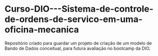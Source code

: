 # Curso-DIO---Sistema-de-controle-de-ordens-de-servico-em-uma-oficina-mecanica
Repositório criado para guardar um projeto de criação de um modelo de Bando de Dados conceitual, para futura avaliação no bootcamp da DIO.
